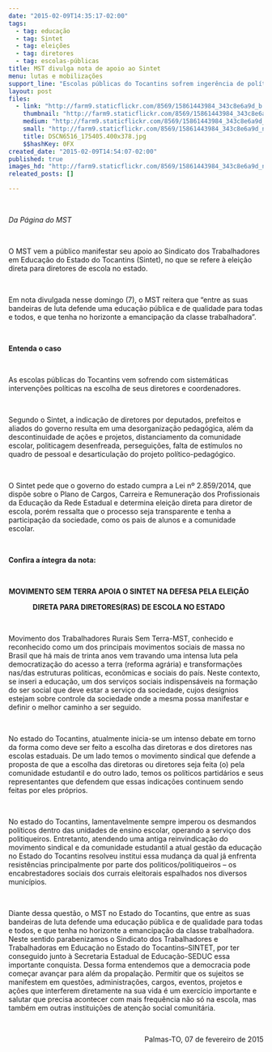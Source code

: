 ```yaml
---
date: "2015-02-09T14:35:17-02:00"
tags:
  - tag: educação
  - tag: Sintet
  - tag: eleições
  - tag: diretores
  - tag: escolas-públicas
title: MST divulga nota de apoio ao Sintet
menu: lutas e mobilizações
support_line: "Escolas públicas do Tocantins sofrem ingerência de políticos locais, denuncia Sindicato dos Trabalhadores em Educação."
layout: post
files:
  - link: "http://farm9.staticflickr.com/8569/15861443984_343c8e6a9d_b.jpg"
    thumbnail: "http://farm9.staticflickr.com/8569/15861443984_343c8e6a9d_t.jpg"
    medium: "http://farm9.staticflickr.com/8569/15861443984_343c8e6a9d_z.jpg"
    small: "http://farm9.staticflickr.com/8569/15861443984_343c8e6a9d_n.jpg"
    title: DSCN6516_175405.400x378.jpg
    $$hashKey: 0FX
created_date: "2015-02-09T14:54:07-02:00"
published: true
images_hd: "http://farm9.staticflickr.com/8569/15861443984_343c8e6a9d_n.jpg"
releated_posts: []

---
```

<p>&nbsp;</p>

<p><em>Da P&aacute;gina do MST</em></p>

<p>&nbsp;</p>

<p>O MST vem a p&uacute;blico manifestar seu apoio ao Sindicato dos Trabalhadores em Educa&ccedil;&atilde;o do Estado do Tocantins (Sintet), no que se refere &agrave; elei&ccedil;&atilde;o direta para diretores de escola no estado.</p>

<p>&nbsp;</p>

<p>Em nota divulgada nesse domingo (7),&nbsp;o MST reitera&nbsp;que &ldquo;entre as suas bandeiras de luta defende uma educa&ccedil;&atilde;o p&uacute;blica e de qualidade para todas e todos, e que tenha no horizonte a emancipa&ccedil;&atilde;o da classe trabalhadora&rdquo;.</p>

<p>&nbsp;</p>

<p><strong>Entenda o caso</strong></p>

<p>&nbsp;</p>

<p>As escolas p&uacute;blicas do Tocantins vem sofrendo com sistem&aacute;ticas interven&ccedil;&otilde;es pol&iacute;ticas na escolha de seus diretores e coordenadores.</p>

<p>&nbsp;</p>

<p>Segundo o Sintet, a indica&ccedil;&atilde;o de diretores por deputados, prefeitos e aliados do governo resulta em uma&nbsp;desorganiza&ccedil;&atilde;o pedag&oacute;gica, al&eacute;m da descontinuidade de a&ccedil;&otilde;es e projetos, distanciamento da comunidade escolar, politicagem desenfreada, persegui&ccedil;&otilde;es, falta de est&iacute;mulos no quadro de pessoal e desarticula&ccedil;&atilde;o do projeto pol&iacute;tico-pedag&oacute;gico.</p>

<p>&nbsp;</p>

<p>O Sintet pede que o governo do estado cumpra a Lei n&ordm; 2.859/2014, que disp&otilde;e sobre o Plano de Cargos, Carreira e Remunera&ccedil;&atilde;o dos Profissionais da Educa&ccedil;&atilde;o da Rede Estadual e determina elei&ccedil;&atilde;o direta para diretor de escola, por&eacute;m ressalta que o processo seja transparente e tenha a participa&ccedil;&atilde;o da sociedade, como os pais de alunos e a comunidade escolar.</p>

<p>&nbsp;</p>

<p><strong>Confira a &iacute;ntegra da nota:</strong></p>

<p>&nbsp;</p>

<p align="center" style="margin-left:-21.3pt;"><strong>MOVIMENTO SEM TERRA APOIA O SINTET NA DEFESA PELA ELEI&Ccedil;&Atilde;O</strong></p>

<p align="center" style="margin-left:-21.3pt;"><strong>DIRETA PARA DIRETORES(RAS) DE ESCOLA NO ESTADO</strong></p>

<p style="margin-left:-21.3pt;">&nbsp;</p>

<p>Movimento dos Trabalhadores Rurais Sem Terra-MST, conhecido e reconhecido como um dos principais movimentos sociais de massa no Brasil que h&aacute; mais de trinta anos vem travando uma intensa luta pela democratiza&ccedil;&atilde;o do acesso a terra (reforma agr&aacute;ria) e transforma&ccedil;&otilde;es nas/das estruturas politicas, econ&ocirc;micas e sociais do pa&iacute;s. Neste contexto, se inseri a educa&ccedil;&atilde;o, um dos servi&ccedil;os sociais indispens&aacute;veis na forma&ccedil;&atilde;o do ser social que deve estar a servi&ccedil;o da sociedade, cujos des&iacute;gnios estejam sobre controle da sociedade onde a mesma possa manifestar e definir o melhor caminho a ser seguido.</p>

<p>&nbsp;</p>

<p>No estado do Tocantins, atualmente inicia-se um intenso debate em torno da forma como deve ser feito a escolha das diretoras e dos diretores nas escolas estaduais. De um lado temos o movimento sindical que defende a proposta de que a escolha das diretoras ou diretores seja feita (o) pela comunidade estudantil e do outro lado, temos os pol&iacute;ticos partid&aacute;rios e seus representantes que defendem que essas indica&ccedil;&otilde;es continuem sendo feitas por eles pr&oacute;prios.</p>

<p>&nbsp;</p>

<p>No estado do Tocantins, lamentavelmente sempre imperou os desmandos pol&iacute;ticos dentro das unidades de ensino escolar, operando a servi&ccedil;o dos politiqueiros. Entretanto, atendendo uma antiga reinvindica&ccedil;&atilde;o do movimento sindical e da comunidade estudantil a atual gest&atilde;o da educa&ccedil;&atilde;o no Estado do Tocantins resolveu institui essa mudan&ccedil;a da qual j&aacute; enfrenta resist&ecirc;ncias principalmente por parte dos politicos/politiqueiros &ndash; os encabrestadores sociais dos currais eleitorais espalhados nos diversos munic&iacute;pios.</p>

<p>&nbsp;</p>

<p>Diante dessa quest&atilde;o, o MST no Estado do Tocantins, que entre as suas bandeiras de luta defende uma educa&ccedil;&atilde;o p&uacute;blica e de qualidade para todas e todos, e que tenha no horizonte a emancipa&ccedil;&atilde;o da classe trabalhadora. Neste sentido parabenizamos o Sindicato dos Trabalhadores e Trabalhadoras em Educa&ccedil;&atilde;o no Estado do Tocantins&ndash;SINTET, por ter conseguido junto &agrave; Secretaria Estadual de Educa&ccedil;&atilde;o-SEDUC essa importante conquista. Dessa forma entendemos que a democracia pode come&ccedil;ar avan&ccedil;ar para al&eacute;m da propala&ccedil;&atilde;o. Permitir que os sujeitos se manifestem em quest&otilde;es, administra&ccedil;&otilde;es, cargos, eventos, projetos e a&ccedil;&otilde;es que interferem diretamente na sua vida &eacute; um exerc&iacute;cio importante e salutar que precisa acontecer com mais frequ&ecirc;ncia n&atilde;o s&oacute; na escola, mas tamb&eacute;m em outras institui&ccedil;&otilde;es de aten&ccedil;&atilde;o social comunit&aacute;ria.</p>

<p>&nbsp;</p>

<p style="text-align: right;">Palmas-TO, 07 de fevereiro de 2015</p>

<p>&nbsp;</p>

<p><br />
<br />
&nbsp;</p>

